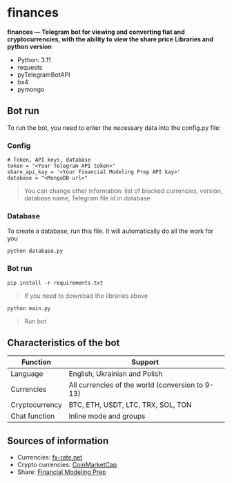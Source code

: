 # finances
**finances — Telegram bot for viewing and converting fiat and cryptocurrencies, with the ability to view the share price**
**Libraries and python version**
  + Python: 3.11
  + requests
  + pyTelegramBotAPI
  + bs4
  + pymongo
## Bot run
To run the bot, you need to enter the necessary data into the config.py file:
### Config
```
# Token, API keys, database
token = "<Your Telegram API token>"
share_api_kay = '<Your Financial Modeling Prep API kay>'
database = "<MongoDB url>"
```
>You can change other information: list of blocked currencies, version, database name, Telegram file id in database 
### Database 
To create a database, run this file. It will automatically do all the work for you
```
python database.py
```
### Bot run
```
pip install -r requirements.txt
```
>If you need to download the libraries above
```
python main.py
```
>Run bot
## Characteristics of the bot
| Function | Support |
| ------------- | ------------- |
| Language  | English, Ukrainian and Polish |
| Currencies | All currencies of the world (conversion to 9-13) |
| Cryptocurrency | BTC, ETH, USDT, LTC, TRX, SOL, TON |
| Chat function | Inline mode and groups |

## Sources of information
  + Currencies: [fx-rate.net](https://fx-rate.net)
  + Crypto currencies: [CoinMarketCap](https://coinmarketcap.com/)
  + Share: [Financial Modeling Prep](https://site.financialmodelingprep.com/)

